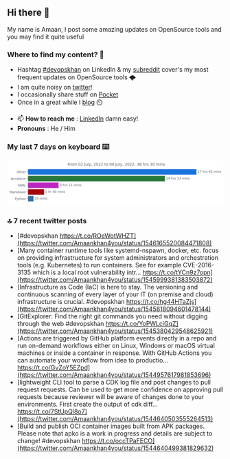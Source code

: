 <!--- [![Hits](https://hits.seeyoufarm.com/api/count/incr/badge.svg?url=https%3A%2F%2Fgithub.com%2Fakhan4u%2Fhit-counter&count_bg=%2379C83D&title_bg=%23555555&icon=&icon_color=%23E7E7E7&title=visits&edge_flat=false)](https://hits.seeyoufarm.com) --->

## Hi there 👋

My name is Amaan, I post some amazing updates on OpenSource tools and you may find it quite useful

### Where to find my content? 🤔

* Hashtag [#devopskhan](https://www.linkedin.com/feed/hashtag/devopskhan/) on LinkedIn & my [subreddit](https://www.reddit.com/r/devopskhan/) cover's my most frequent updates on OpenSource tools 🌩️
* I am quite noisy on [twitter](https://twitter.com/Amaankhan4you)!
* I occasionally share stuff on [Pocket](https://getpocket.com/@ej6g8d1dp2829A16a9Tf5d4T6bAMp3d8791rejDe86yem3bm4e14ex4fT4dluk29)
* Once in a great while I [blog](https://linuxparrot.com/) ⏲️


- 📫 **How to reach me** : [LinkedIn](https://www.linkedin.com/in/amaan-khan-linux-ninja) damn easy!
- **Pronouns** : He / Him

### My last 7 days on keyboard ⌨️

<img src="https://github.com/akhan4u/akhan4u/blob/main/images/stat.svg" alt="Amaan's Wakatime Activity!"/>

### 🔝 7 recent twitter posts
<!-- DEVDOJO:START -->
- [#devopskhan https://t.co/ROeWotWHZT](https://twitter.com/Amaankhan4you/status/1546165520084471808)
- [Many container runtime tools like systemd-nspawn, docker, etc. focus on providing infrastructure for system administrators and orchestration tools &lpar;e.g. Kubernetes&rpar; to run containers. See for example CVE-2016-3135 which is a local root vulnerability intr… https://t.co/tYCn9z7opn](https://twitter.com/Amaankhan4you/status/1545999381383503872)
- [Infrastructure as Code &lpar;IaC&rpar; is here to stay. The versioning and continuous scanning of every layer of your IT &lpar;on premise and cloud&rpar; infrastructure is crucial. #devopskhan https://t.co/hg44HTaZjs](https://twitter.com/Amaankhan4you/status/1545818094601478144)
- [GitExplorer: Find the right git commands you need without digging through the web #devopskhan https://t.co/YoPWLciGqZ](https://twitter.com/Amaankhan4you/status/1545380429548625921)
- [Actions are triggered by GitHub platform events directly in a repo and run on-demand workflows either on Linux, Windows or macOS virtual machines or inside a container in response. With GitHub Actions you can automate your workflow from idea to productio… https://t.co/GvZoY5EZpd](https://twitter.com/Amaankhan4you/status/1544957617981853696)
- [lightweight CLI tool to parse a CDK log file and post changes to pull request requests. Can be used to get more confidence on approving pull requests because reviewer will be aware of changes done to your environments. First create the output of cdk diff… https://t.co/7StUpQl8o7](https://twitter.com/Amaankhan4you/status/1544640503555264513)
- [Build and publish OCI container images built from APK packages. Please note that apko is a work in progress and details are subject to change! #devopskhan https://t.co/occTPaFECO](https://twitter.com/Amaankhan4you/status/1544640499381829632)
<!-- DEVDOJO:END -->

<!-- ![Amaan's GitHub stats](https://github-readme-stats.vercel.app/api?username=akhan4u&count_private=true&show_icons=true&hide=contribs) -->
